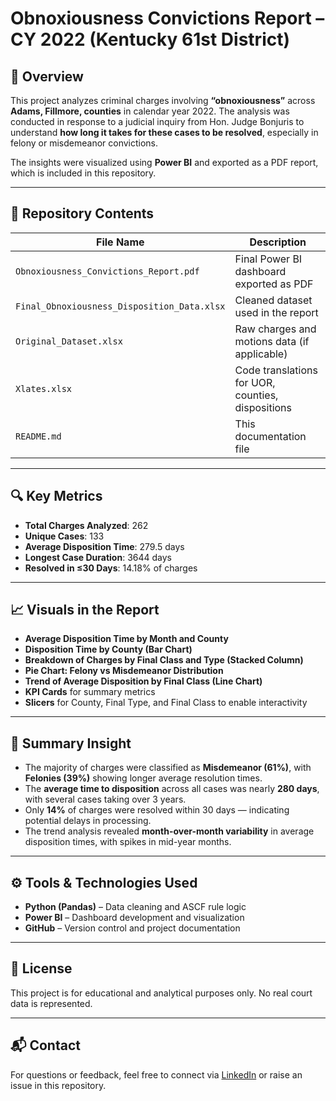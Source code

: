 # Obnoxiousness Convictions Report – CY 2022 (Kentucky 61st District)

## 📌 Overview

This project analyzes criminal charges involving **“obnoxiousness”** across **Adams, Fillmore, counties** in calendar year 2022. The analysis was conducted in response to a judicial inquiry from Hon. Judge Bonjuris to understand **how long it takes for these cases to be resolved**, especially in felony or misdemeanor convictions.

The insights were visualized using **Power BI** and exported as a PDF report, which is included in this repository.

---

## 📁 Repository Contents

| File Name                                | Description |
|-----------------------------------------|-------------|
| `Obnoxiousness_Convictions_Report.pdf`  | Final Power BI dashboard exported as PDF |
| `Final_Obnoxiousness_Disposition_Data.xlsx` | Cleaned dataset used in the report |
| `Original_Dataset.xlsx`                 | Raw charges and motions data (if applicable) |
| `Xlates.xlsx`                           | Code translations for UOR, counties, dispositions |
| `README.md`                             | This documentation file |

---

## 🔍 Key Metrics

- **Total Charges Analyzed**: 262
- **Unique Cases**: 133
- **Average Disposition Time**: 279.5 days
- **Longest Case Duration**: 3644 days
- **Resolved in ≤30 Days**: 14.18% of charges

---

## 📈 Visuals in the Report

- **Average Disposition Time by Month and County**  
- **Disposition Time by County (Bar Chart)**  
- **Breakdown of Charges by Final Class and Type (Stacked Column)**  
- **Pie Chart: Felony vs Misdemeanor Distribution**  
- **Trend of Average Disposition by Final Class (Line Chart)**  
- **KPI Cards** for summary metrics  
- **Slicers** for County, Final Type, and Final Class to enable interactivity  

---

## 🧠 Summary Insight

- The majority of charges were classified as **Misdemeanor (61%)**, with **Felonies (39%)** showing longer average resolution times.
- The **average time to disposition** across all cases was nearly **280 days**, with several cases taking over 3 years.
- Only **14%** of charges were resolved within 30 days — indicating potential delays in processing.
- The trend analysis revealed **month-over-month variability** in average disposition times, with spikes in mid-year months.

---

## ⚙️ Tools & Technologies Used

- **Python (Pandas)** – Data cleaning and ASCF rule logic
- **Power BI** – Dashboard development and visualization
- **GitHub** – Version control and project documentation

---

## 🧾 License

This project is for educational and analytical purposes only. No real court data is represented.

---

## 📬 Contact

For questions or feedback, feel free to connect via [LinkedIn](https://www.linkedin.com/) or raise an issue in this repository.

